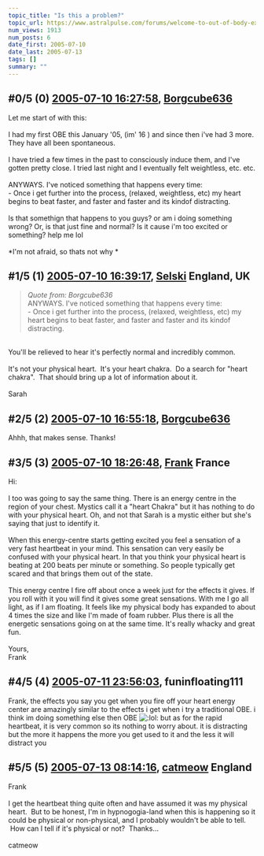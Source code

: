 ```yaml
---
topic_title: "Is this a problem?"
topic_url: https://www.astralpulse.com/forums/welcome-to-out-of-body-experiences!/is-this-a-problem
num_views: 1913
num_posts: 6
date_first: 2005-07-10
date_last: 2005-07-13
tags: []
summary: ""
---
```


## \#0/5 (0) [2005-07-10 16:27:58](https://www.astralpulse.com/forums/index.php?msg=169713), [Borgcube636](https://www.astralpulse.com/forums/profile/?u=9403)  ##
<section>
Let me start of with this:
<br>
<br>
I had my first OBE this January '05, (im' 16 ) and since then i've had 3 more. They have all been spontaneous.
<br>
<br>
I have tried a few times in the past to consciously induce them, and I've gotten pretty close. I tried last night and I eventually felt weightless, etc. etc.
<br>
<br>
ANYWAYS. I've noticed something that happens every time:
<br>
- Once i get further into the process, (relaxed, weightless, etc) my heart begins to beat faster, and faster and faster and its kindof distracting.
<br>
<br>
Is that somethign that happens to you guys? or am i doing something wrong? Or, is that just fine and normal? Is it cause i'm too excited or something? help me lol
<br>
<br>
*I'm not afraid, so thats not why *
</section>

## \#1/5 (1) [2005-07-10 16:39:17](https://www.astralpulse.com/forums/index.php?msg=169715), [Selski](https://www.astralpulse.com/forums/profile/?u=6012) England, UK ##
<section>
<blockquote class="bbc_standard_quote">
 <cite>
  Quote from: Borgcube636
 </cite>
 <br>
 ANYWAYS. I've noticed something that happens every time:
 <br>
 - Once i get further into the process, (relaxed, weightless, etc) my heart begins to beat faster, and faster and faster and its kindof distracting.
 <br>
</blockquote>
<br>
You'll be relieved to hear it's perfectly normal and incredibly common.
<br>
<br>
It's not your physical heart.  It's your heart chakra.  Do a search for "heart chakra".  That should bring up a lot of information about it.
<br>
<br>
Sarah
</section>

## \#2/5 (2) [2005-07-10 16:55:18](https://www.astralpulse.com/forums/index.php?msg=169716), [Borgcube636](https://www.astralpulse.com/forums/profile/?u=9403)  ##
<section>
Ahhh, that makes sense. Thanks!
</section>

## \#3/5 (3) [2005-07-10 18:26:48](https://www.astralpulse.com/forums/index.php?msg=169721), [Frank](https://www.astralpulse.com/forums/profile/?u=359) France ##
<section>
Hi:
<br>
<br>
I too was going to say the same thing. There is an energy centre in the region of your chest. Mystics call it a "heart Chakra" but it has nothing to do with your physical heart. Oh, and not that Sarah is a mystic either but she's saying that just to identify it.
<br>
<br>
When this energy-centre starts getting excited you feel a sensation of a very fast heartbeat in your mind. This sensation can very easily be confused with your physical heart. In that you think your physical heart is beating at 200 beats per minute or something. So people typically get scared and that brings them out of the state.
<br>
<br>
This energy centre I fire off about once a week just for the effects it gives. If you roll with it you will find it gives some great sensations. With me I go all light, as if I am floating. It feels like my physical body has expanded to about 4 times the size and like I'm made of foam rubber. Plus there is all the energetic sensations going on at the same time. It's really whacky and great fun.
<br>
<br>
Yours,
<br>
Frank
</section>

## \#4/5 (4) [2005-07-11 23:56:03](https://www.astralpulse.com/forums/index.php?msg=169866), funinfloating111  ##
<section>
Frank, the effects you say you get when you fire off your heart energy center are amazingly similar to the effects i get when i try a traditional OBE. i think im doing something else then OBE
<img alt=":lol:" class="smiley" src="https://www.astralpulse.com/forums/Smileys/fugue/cheesy.png" title="Cheesy"/>
but as for the rapid heartbeat, it is very common so its nothing to worry about. it is distracting but the more it happens the more you get used to it and the less it will distract you
</section>

## \#5/5 (5) [2005-07-13 08:14:16](https://www.astralpulse.com/forums/index.php?msg=170032), [catmeow](https://www.astralpulse.com/forums/profile/?u=5565) England ##
<section>
Frank
<br>
<br>
I get the heartbeat thing quite often and have assumed it was my physical heart.  But to be honest, I'm in hypnogogia-land when this is happening so it could be physical or non-physical, and I probably wouldn't be able to tell.  How can I tell if it's physical or not?  Thanks...
<br>
<br>
catmeow
</section>